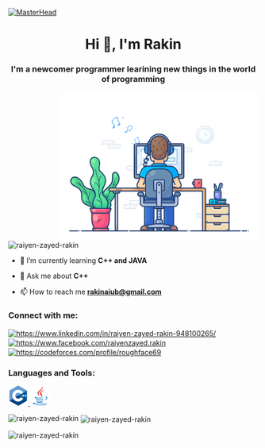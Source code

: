 [![MasterHead](https://i.pinimg.com/originals/15/e7/e3/15e7e300166c962d3b8a22f60b5cac9e.gif)](https://raiyen-zayed-rakin.io)
<h1 align="center">Hi 👋, I'm Rakin</h1>
<h3 align="center">I'm a newcomer programmer learining new things in the world of programming</h3>
<img align="right" alt="Coding" width="400" src="https://raw.githubusercontent.com/SupianIDz/SupianIDz/main/coding.gif">
<p align="left"> <img src="https://komarev.com/ghpvc/?username=raiyen-zayed-rakin&label=Profile%20views&color=0e75b6&style=flat" alt="raiyen-zayed-rakin" /> </p>

- 🌱 I’m currently learning **C++ and JAVA**

- 💬 Ask me about **C++**

- 📫 How to reach me **rakinaiub@gmail.com**

<h3 align="left">Connect with me:</h3>
<p align="left">
<a href="https://linkedin.com/in/https://www.linkedin.com/in/raiyen-zayed-rakin-948100265/" target="blank"><img align="center" src="https://raw.githubusercontent.com/rahuldkjain/github-profile-readme-generator/master/src/images/icons/Social/linked-in-alt.svg" alt="https://www.linkedin.com/in/raiyen-zayed-rakin-948100265/" height="30" width="40" /></a>
<a href="https://fb.com/https://www.facebook.com/raiyenzayed.rakin" target="blank"><img align="center" src="https://raw.githubusercontent.com/rahuldkjain/github-profile-readme-generator/master/src/images/icons/Social/facebook.svg" alt="https://www.facebook.com/raiyenzayed.rakin" height="30" width="40" /></a>
<a href="https://codeforces.com/profile/https://codeforces.com/profile/roughface69" target="blank"><img align="center" src="https://raw.githubusercontent.com/rahuldkjain/github-profile-readme-generator/master/src/images/icons/Social/codeforces.svg" alt="https://codeforces.com/profile/roughface69" height="30" width="40" /></a>
</p>

<h3 align="left">Languages and Tools:</h3>
<p align="left"> <a href="https://www.w3schools.com/cpp/" target="_blank" rel="noreferrer"> <img src="https://raw.githubusercontent.com/devicons/devicon/master/icons/cplusplus/cplusplus-original.svg" alt="cplusplus" width="40" height="40"/> </a> <a href="https://www.java.com" target="_blank" rel="noreferrer"> <img src="https://raw.githubusercontent.com/devicons/devicon/master/icons/java/java-original.svg" alt="java" width="40" height="40"/> </a> </p>

<p><img align="left" src="https://github-readme-stats.vercel.app/api/top-langs?username=raiyen-zayed-rakin&show_icons=true&locale=en&layout=compact" alt="raiyen-zayed-rakin" /></p>

<p>&nbsp;<img align="center" src="https://github-readme-stats.vercel.app/api?username=raiyen-zayed-rakin&show_icons=true&locale=en" alt="raiyen-zayed-rakin" /></p>

<p><img align="center" src="https://github-readme-streak-stats.herokuapp.com/?user=raiyen-zayed-rakin&" alt="raiyen-zayed-rakin" /></p>

